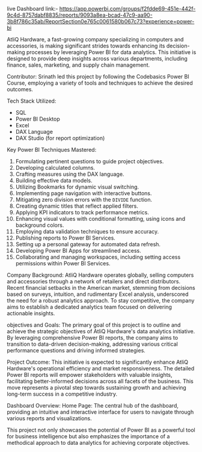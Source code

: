 live Dashboard link:-
https://app.powerbi.com/groups/f2fdde69-451e-442f-9c4d-8757dabf8835/reports/9093a8ea-bcad-47c9-aa90-3b8f786c35ab/ReportSection0e765c0061580b067c73?experience=power-bi

AtliQ Hardware, a fast-growing company specializing in computers and accessories, is making significant strides towards enhancing its decision-making processes by leveraging Power BI for data analytics. This initiative is designed to provide deep insights across various departments, including finance, sales, marketing, and supply chain management.

Contributor:
Srinath led this project by following the Codebasics Power BI Course, employing a variety of tools and techniques to achieve the desired outcomes.

Tech Stack Utilized:

- SQL
- Power BI Desktop
- Excel
- DAX Language
- DAX Studio (for report optimization)

Key Power BI Techniques Mastered:

1. Formulating pertinent questions to guide project objectives.
2. Developing calculated columns.
3. Crafting measures using the DAX language.
4. Building effective data models.
5. Utilizing Bookmarks for dynamic visual switching.
6. Implementing page navigation with interactive buttons.
7. Mitigating zero division errors with the `DIVIDE` function.
8. Creating dynamic titles that reflect applied filters.
9. Applying KPI indicators to track performance metrics.
10. Enhancing visual values with conditional formatting, using icons and background colors.
11. Employing data validation techniques to ensure accuracy.
12. Publishing reports to Power BI Services.
13. Setting up a personal gateway for automated data refresh.
14. Developing Power BI Apps for streamlined access.
15. Collaborating and managing workspaces, including setting access permissions within Power BI Services.

Company Background:
AtliQ Hardware operates globally, selling computers and accessories through a network of retailers and direct distributors. Recent financial setbacks in the American market, stemming from decisions based on surveys, intuition, and rudimentary Excel analysis, underscored the need for a robust analytics approach. To stay competitive, the company aims to establish a dedicated analytics team focused on delivering actionable insights.

objectives and Goals:
The primary goal of this project is to outline and achieve the strategic objectives of AtliQ Hardware's data analytics initiative. By leveraging comprehensive Power BI reports, the company aims to transition to data-driven decision-making, addressing various critical performance questions and driving informed strategies.

Project Outcome:
This initiative is expected to significantly enhance AtliQ Hardware's operational efficiency and market responsiveness. The detailed Power BI reports will empower stakeholders with valuable insights, facilitating better-informed decisions across all facets of the business. This move represents a pivotal step towards sustaining growth and achieving long-term success in a competitive industry.

Dashboard Overview:
Home Page: The central hub of the dashboard, providing an intuitive and interactive interface for users to navigate through various reports and visualizations. 

This project not only showcases the potential of Power BI as a powerful tool for business intelligence but also emphasizes the importance of a methodical approach to data analytics for achieving corporate objectives.
